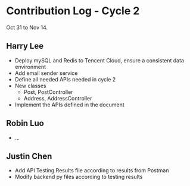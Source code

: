 # Contribution Log - Cycle 2
Oct 31 to Nov 14.

## Harry Lee
* Deploy mySQL and Redis to Tencent Cloud, ensure a consistent data environment
* Add email sender service
* Define all needed APIs needed in cycle 2
* New classes
  * Post, PostController
  * Address, AddressController
* Implement the APIs defined in the document

## Robin Luo
* ...

## Justin Chen
* Add API Testing Results file according to results from Postman
* Modify backend py files according to testing results
